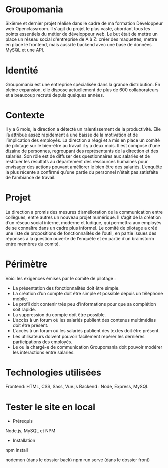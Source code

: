 # Groupomania
Sixième et dernier projet réalisé dans le cadre de ma formation Développeur web Openclassroom. Il s'agit du projet le plus vaste, abordant tous les points essentiels du métier de développeur web. Le but était de mettre un place un réseau social d'entreprise de A à Z: créer des maquettes, mettre en place le frontend, mais aussi le backend avec une base de données MySQL et une API.

# Identité
Groupomania est une entreprise spécialisée dans la grande distribution. En pleine expansion, elle dispose actuellement de plus de 600 collaborateurs et a beaucoup recruté depuis quelques années.

# Contexte
Il y a 6 mois, la direction a détecté un ralentissement de la productivité. Elle l’a attribué assez rapidement à une baisse de la motivation et de l’implication des employés. La
direction a réagi et a mis en place un comité de pilotage sur le bien-être au travail il y a deux mois. Il est composé d'une dizaine de personnes, regroupant des représentants de la
direction et des salariés. Son rôle est de diffuser des questionnaires aux salariés et de restituer les résultats au département des ressources humaines pour envisager des 
actions pouvant améliorer le bien être des salariés. L’enquête la plus récente a confirmé qu’une partie du personnel n’était pas satisfaite de l’ambiance de travail.

# Projet
La direction a promis des mesures d’amélioration de la communication entre collègues, entre autres un nouveau projet numérique. Il s’agit de la création d’un réseau social interne,
moderne et ludique, qui permettra aux employés de se connaître dans un cadre plus informel. Le comité de pilotage a créé une liste de propositions de fonctionnalités de l’outil, en partie issues des réponses à la question ouverte de l’enquête et en partie d’un brainstorm entre membres du comité.

# Périmètre
Voici les exigences émises par le comité de pilotage :

- La présentation des fonctionnalités doit être simple.
- La création d’un compte doit être simple et possible depuis un téléphone mobile.
- Le profil doit contenir très peu d’informations pour que sa complétion soit rapide.
- La suppression du compte doit être possible.
- L’accès à un forum où les salariés publient des contenus multimédias doit être présent.
- L’accès à un forum où les salariés publient des textes doit être présent.
- Les utilisateurs doivent pouvoir facilement repérer les dernières participations des employés.
- Le ou la chargé-e de communication Groupomania doit pouvoir modérer les interactions entre salariés.

# Technologies utilisées
Frontend: HTML, CSS, Sass, Vue.js
Backend : Node, Express, MySQL

# Tester le site en local

- Prérequis

Node.js, MySQL et NPM

- Installation

npm install

nodemon (dans le dossier back)
npm run serve (dans le dossier front)
